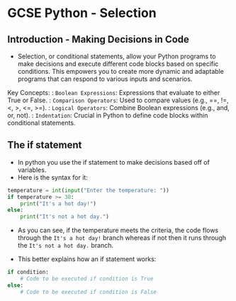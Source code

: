 # GCSE Python - Selection

## Introduction - Making Decisions in Code

* Selection, or conditional statements, allow your Python programs to make decisions and execute different code blocks based on specific conditions. This empowers you to create more dynamic and adaptable programs that can respond to various inputs and scenarios.

Key Concepts:
: `Boolean Expressions`: Expressions that evaluate to either True or False.
: `Comparison Operators`: Used to compare values (e.g., ==, !=, <, >, <=, >=).
: `Logical Operators`: Combine Boolean expressions (e.g., and, or, not).
: `Indentation`: Crucial in Python to define code blocks within conditional statements.

## The if statement
* In python you use the if statement to make decisions based off of variables.
* Here is the syntax for it:
```Python
temperature = int(input("Enter the temperature: "))
if temperature >= 30:
    print("It's a hot day!")
else:
    print("It's not a hot day.")
```
* As you can see, if the temperature meets the criteria, the code flows through the `It's a hot day!` branch
whereas if not then it runs through the `It's not a hot day.` branch.

* This better explains how an if statement works:
```Python
if condition:
    # Code to be executed if condition is True
else:
    # Code to be executed if condition is False
 
```